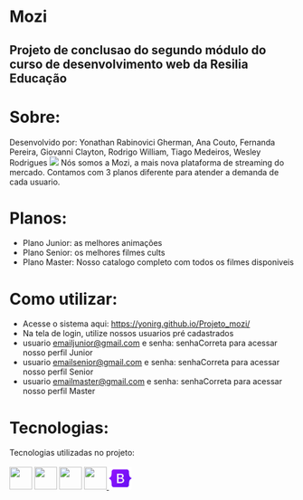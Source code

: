 # Mozi
## Projeto de conclusao do segundo módulo do curso de desenvolvimento web da Resilia Educação


# Sobre:
Desenvolvido por: Yonathan Rabinovici Gherman, Ana Couto, Fernanda Pereira, Giovanni Clayton, Rodrigo William, Tiago Medeiros, Wesley Rodrigues
 <img src="front/models/imgs/logo.png"/>
 Nós somos a Mozi, a mais nova plataforma de streaming do mercado. Contamos com 3 planos diferente para atender a demanda de cada usuario.
 
 # Planos:
- Plano Junior: as melhores animações
- Plano Senior: os melhores filmes cults
- Plano Master: Nosso catalogo completo com todos os filmes disponiveis

# Como utilizar:

- Acesse o sistema aqui: https://yonirg.github.io/Projeto_mozi/
- Na tela de login, utilize nossos usuarios pré cadastrados
- usuario emailjunior@gmail.com e senha: senhaCorreta para acessar nosso perfil Junior
- usuario emailsenior@gmail.com e senha: senhaCorreta para acessar nosso perfil Senior
- usuario emailmaster@gmail.com e senha: senhaCorreta para acessar nosso perfil Master

# Tecnologias:
<p allign="center">
Tecnologias utilizadas no projeto:<br><br>

<img src="https://cdn.jsdelivr.net/gh/devicons/devicon/icons/html5/html5-original.svg" height="40" width="40" /> 
<img src="https://cdn.jsdelivr.net/gh/devicons/devicon/icons/css3/css3-original.svg" height="40" width="40" /> 
<img src="https://cdn.jsdelivr.net/gh/devicons/devicon/icons/javascript/javascript-plain.svg" height="40" width="40" />
<a href='https://jquery.com' target='_blank'>
<img src="https://cdn.jsdelivr.net/gh/devicons/devicon/icons/jquery/jquery-plain-wordmark.svg" height="40" width="40" />
<img src="https://raw.githubusercontent.com/devicons/devicon/2ae2a900d2f041da66e950e4d48052658d850630/icons/bootstrap/bootstrap-original.svg" height="40" width="40" />
</a>
</p>
